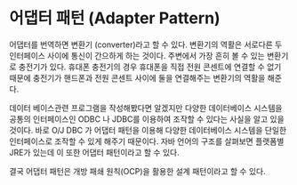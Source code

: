 # 어댑터 패턴 (Adapter Pattern)
어댑터를 번역하면 변환기 (converter)라고 할 수 있다. 변환기의 역활은 서로다른 두 인터페이스 사이에 통신이 간으하게 하는 것이다. 주변에서 가장 흔히 볼 수 있는 변환기로 충전기가 있다. 휴대폰 충전기의 경우 휴대폰을 직접 전원 콘센트에 연결할 수 없기 때문에 충전기가 핸드폰과 전원 콘센트 사이에 둘을 연결해주는 변환기의 역활을 해준다. 

데이터 베이스관련 프로그램을 작성해봤다면 알겠지만 다양한 데이터베이스 시스템을 공통의 인터페이스인 ODBC 나 JDBC를 이용하여 조작할 수 있다는 사실을 알고 있을 것이다. 바로 O/J DBC 가 어댑터 패턴을 이용해 다양한 데이터베이스 시스템을 단일한 인터페이스로 조작할 수 있게 해주기 때문이다. 자바 언어의 구조를 살펴보면 플랫폼별 JRE가 있는데 이 또한 어댑터 패턴이라고 할 수 있다. 

결국 어댑터 패턴은 개방 패쇄 원칙(OCP)을 활용한 설계 패턴이라고 할 수 있다. 

